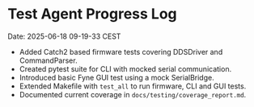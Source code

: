 # Test Agent Progress Log
Date: 2025-06-18 09-19-33 CEST

- Added Catch2 based firmware tests covering DDSDriver and CommandParser.
- Created pytest suite for CLI with mocked serial communication.
- Introduced basic Fyne GUI test using a mock SerialBridge.
- Extended Makefile with `test_all` to run firmware, CLI and GUI tests.
- Documented current coverage in `docs/testing/coverage_report.md`.
